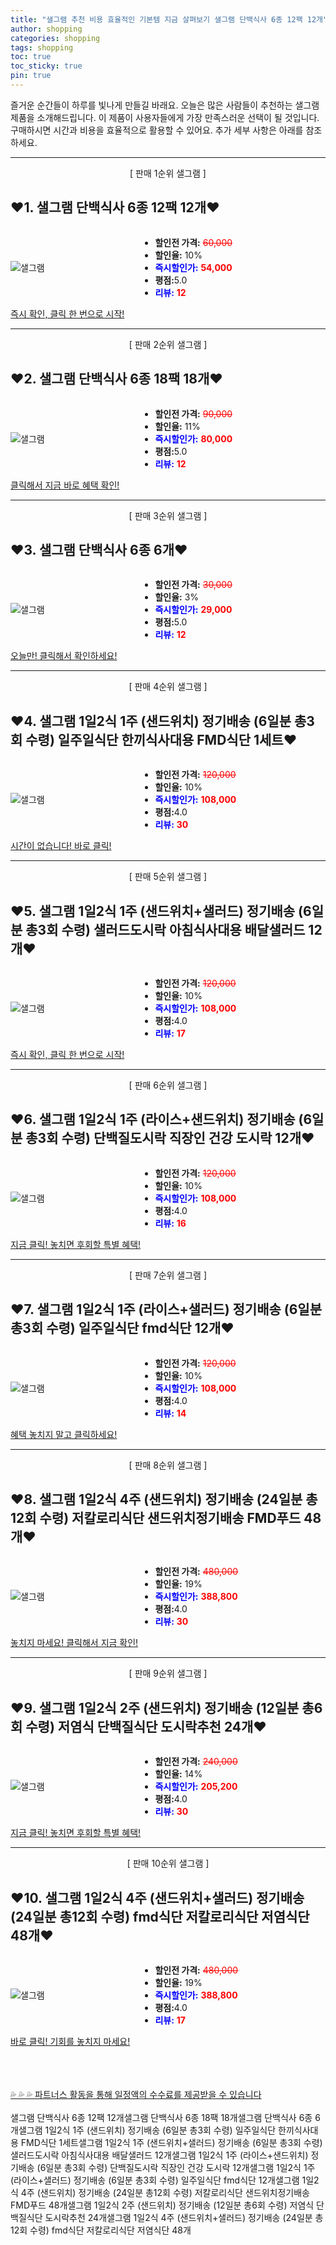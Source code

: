 ```yaml
---
title: "샐그램 추천 비용 효율적인 기본템 지금 살펴보기 샐그램 단백식사 6종 12팩 12개"
author: shopping
categories: shopping
tags: shopping
toc: true
toc_sticky: true
pin: true
---
```

즐거운 순간들이 하루를 빛나게 만들길 바래요. 오늘은 많은 사람들이 추천하는 샐그램 제품을 소개해드립니다. 이 제품이 사용자들에게 가장 만족스러운 선택이 될 것입니다. 구매하시면 시간과 비용을 효율적으로 활용할 수 있어요. 추가 세부 사항은 아래를 참조하세요.

---
<p class="toplist" style="margin: 0 auto; display: block; width: fit-content;">[ 판매 1순위 샐그램 ]</p>

<h2><strong>❤️1. 샐그램 단백식사 6종 12팩 12개❤️</strong></h2>

<div style="display: flex; align-items: center;">
    <div style="flex: 0.4;">
        <img src="https://thumbnail8.coupangcdn.com/thumbnails/remote/230x230ex/image/vendor_inventory/8229/92e06b6216b22fe7ab208e518f9574823ca5451c7c114dde63cd7c39b836.jpg" alt="샐그램" style="max-width: 100%;">
    </div>
    <div style="flex: 0.6; margin-left: 10px;">
        <ul>
            <li><strong>할인전 가격:</strong> <del style="color: red;">60,000</del></li>
            <li><strong>할인율:</strong> 10%</li>
            <li><span style='color:blue'><strong>즉시할인가:</strong></span> <span style='color:red'><strong>54,000</strong></span></li>
            <li><strong>평점:</strong>5.0</li>
            <li><span style='color:blue'><strong>리뷰:</strong></span> <span style='color:red'><strong>12</strong></span></li>
        </ul>
    </div>
</div>
<div class="center">
    <a href="https://selin100587.github.io?lptag=AF9450613&subid=githubio&pageKey=1703620318&traceid=V0-153&itemId=19503765547&vendorItemId=70888187213" class="myButton">
        즉시 확인, 클릭 한 번으로 시작!
    </a>
</div>


---
<p class="toplist" style="margin: 0 auto; display: block; width: fit-content;">[ 판매 2순위 샐그램 ]</p>

<h2><strong>❤️2. 샐그램 단백식사 6종 18팩 18개❤️</strong></h2>

<div style="display: flex; align-items: center;">
    <div style="flex: 0.4;">
        <img src="https://thumbnail7.coupangcdn.com/thumbnails/remote/230x230ex/image/vendor_inventory/119f/2743cb43f703aec3f485d4c70f0458bbf2a24009de9bb05eee3ccccd8c74.jpg" alt="샐그램" style="max-width: 100%;">
    </div>
    <div style="flex: 0.6; margin-left: 10px;">
        <ul>
            <li><strong>할인전 가격:</strong> <del style="color: red;">90,000</del></li>
            <li><strong>할인율:</strong> 11%</li>
            <li><span style='color:blue'><strong>즉시할인가:</strong></span> <span style='color:red'><strong>80,000</strong></span></li>
            <li><strong>평점:</strong>5.0</li>
            <li><span style='color:blue'><strong>리뷰:</strong></span> <span style='color:red'><strong>12</strong></span></li>
        </ul>
    </div>
</div>
<div class="center">
    <a href="https://selin100587.github.io?lptag=AF9450613&subid=githubio&pageKey=1703620318&traceid=V0-153&itemId=2899227983&vendorItemId=70888205863" class="myButton">
        클릭해서 지금 바로 혜택 확인!
    </a>
</div>


---
<p class="toplist" style="margin: 0 auto; display: block; width: fit-content;">[ 판매 3순위 샐그램 ]</p>

<h2><strong>❤️3. 샐그램 단백식사 6종 6개❤️</strong></h2>

<div style="display: flex; align-items: center;">
    <div style="flex: 0.4;">
        <img src="https://thumbnail6.coupangcdn.com/thumbnails/remote/230x230ex/image/vendor_inventory/5616/4163f44ebb9a999a63110edfbfa453df3426cd672b23caecc79976eb1641.jpg" alt="샐그램" style="max-width: 100%;">
    </div>
    <div style="flex: 0.6; margin-left: 10px;">
        <ul>
            <li><strong>할인전 가격:</strong> <del style="color: red;">30,000</del></li>
            <li><strong>할인율:</strong> 3%</li>
            <li><span style='color:blue'><strong>즉시할인가:</strong></span> <span style='color:red'><strong>29,000</strong></span></li>
            <li><strong>평점:</strong>5.0</li>
            <li><span style='color:blue'><strong>리뷰:</strong></span> <span style='color:red'><strong>12</strong></span></li>
        </ul>
    </div>
</div>
<div class="center">
    <a href="https://selin100587.github.io?lptag=AF9450613&subid=githubio&pageKey=1703620318&traceid=V0-153&itemId=19503779096&vendorItemId=70888129374" class="myButton">
        오늘만! 클릭해서 확인하세요!
    </a>
</div>


---
<p class="toplist" style="margin: 0 auto; display: block; width: fit-content;">[ 판매 4순위 샐그램 ]</p>

<h2><strong>❤️4. 샐그램 1일2식 1주 (샌드위치) 정기배송 (6일분 총3회 수령) 일주일식단 한끼식사대용 FMD식단 1세트❤️</strong></h2>

<div style="display: flex; align-items: center;">
    <div style="flex: 0.4;">
        <img src="https://thumbnail8.coupangcdn.com/thumbnails/remote/230x230ex/image/vendor_inventory/1e30/c90bf5da83b342539790aeebd9b389c013abbd2216f3b9859390343d01e2.jpg" alt="샐그램" style="max-width: 100%;">
    </div>
    <div style="flex: 0.6; margin-left: 10px;">
        <ul>
            <li><strong>할인전 가격:</strong> <del style="color: red;">120,000</del></li>
            <li><strong>할인율:</strong> 10%</li>
            <li><span style='color:blue'><strong>즉시할인가:</strong></span> <span style='color:red'><strong>108,000</strong></span></li>
            <li><strong>평점:</strong>4.0</li>
            <li><span style='color:blue'><strong>리뷰:</strong></span> <span style='color:red'><strong>30</strong></span></li>
        </ul>
    </div>
</div>
<div class="center">
    <a href="https://selin100587.github.io?lptag=AF9450613&subid=githubio&pageKey=1242028343&traceid=V0-153&itemId=2237860540&vendorItemId=70235353674" class="myButton">
        시간이 없습니다! 바로 클릭!
    </a>
</div>


---
<p class="toplist" style="margin: 0 auto; display: block; width: fit-content;">[ 판매 5순위 샐그램 ]</p>

<h2><strong>❤️5. 샐그램 1일2식 1주 (샌드위치+샐러드) 정기배송 (6일분 총3회 수령) 샐러드도시락 아침식사대용 배달샐러드 12개❤️</strong></h2>

<div style="display: flex; align-items: center;">
    <div style="flex: 0.4;">
        <img src="https://thumbnail7.coupangcdn.com/thumbnails/remote/230x230ex/image/vendor_inventory/2baf/98a827c6fd412cbb578fb20bbf708b6e348b4d5589793a3dbdc946cabba4.jpg" alt="샐그램" style="max-width: 100%;">
    </div>
    <div style="flex: 0.6; margin-left: 10px;">
        <ul>
            <li><strong>할인전 가격:</strong> <del style="color: red;">120,000</del></li>
            <li><strong>할인율:</strong> 10%</li>
            <li><span style='color:blue'><strong>즉시할인가:</strong></span> <span style='color:red'><strong>108,000</strong></span></li>
            <li><strong>평점:</strong>4.0</li>
            <li><span style='color:blue'><strong>리뷰:</strong></span> <span style='color:red'><strong>17</strong></span></li>
        </ul>
    </div>
</div>
<div class="center">
    <a href="https://selin100587.github.io?lptag=AF9450613&subid=githubio&pageKey=8243719797&traceid=V0-153&itemId=2742929118&vendorItemId=70235308392" class="myButton">
        즉시 확인, 클릭 한 번으로 시작!
    </a>
</div>


---
<p class="toplist" style="margin: 0 auto; display: block; width: fit-content;">[ 판매 6순위 샐그램 ]</p>

<h2><strong>❤️6. 샐그램 1일2식 1주 (라이스+샌드위치) 정기배송 (6일분 총3회 수령) 단백질도시락 직장인 건강 도시락 12개❤️</strong></h2>

<div style="display: flex; align-items: center;">
    <div style="flex: 0.4;">
        <img src="https://thumbnail8.coupangcdn.com/thumbnails/remote/230x230ex/image/vendor_inventory/6e08/e3824f2a8f1250194219465ac90437ed2ad4d4ee82034f38bed72ad04d87.jpg" alt="샐그램" style="max-width: 100%;">
    </div>
    <div style="flex: 0.6; margin-left: 10px;">
        <ul>
            <li><strong>할인전 가격:</strong> <del style="color: red;">120,000</del></li>
            <li><strong>할인율:</strong> 10%</li>
            <li><span style='color:blue'><strong>즉시할인가:</strong></span> <span style='color:red'><strong>108,000</strong></span></li>
            <li><strong>평점:</strong>4.0</li>
            <li><span style='color:blue'><strong>리뷰:</strong></span> <span style='color:red'><strong>16</strong></span></li>
        </ul>
    </div>
</div>
<div class="center">
    <a href="https://selin100587.github.io?lptag=AF9450613&subid=githubio&pageKey=147642964&traceid=V0-153&itemId=427152141&vendorItemId=4052598925" class="myButton">
        지금 클릭! 놓치면 후회할 특별 혜택!
    </a>
</div>


---
<p class="toplist" style="margin: 0 auto; display: block; width: fit-content;">[ 판매 7순위 샐그램 ]</p>

<h2><strong>❤️7. 샐그램 1일2식 1주 (라이스+샐러드) 정기배송 (6일분 총3회 수령) 일주일식단 fmd식단 12개❤️</strong></h2>

<div style="display: flex; align-items: center;">
    <div style="flex: 0.4;">
        <img src="https://thumbnail7.coupangcdn.com/thumbnails/remote/230x230ex/image/vendor_inventory/2718/a0237339d276112f676a6ce6fadfa25b59df078cd66daa67de92429189f5.jpg" alt="샐그램" style="max-width: 100%;">
    </div>
    <div style="flex: 0.6; margin-left: 10px;">
        <ul>
            <li><strong>할인전 가격:</strong> <del style="color: red;">120,000</del></li>
            <li><strong>할인율:</strong> 10%</li>
            <li><span style='color:blue'><strong>즉시할인가:</strong></span> <span style='color:red'><strong>108,000</strong></span></li>
            <li><strong>평점:</strong>4.0</li>
            <li><span style='color:blue'><strong>리뷰:</strong></span> <span style='color:red'><strong>14</strong></span></li>
        </ul>
    </div>
</div>
<div class="center">
    <a href="https://selin100587.github.io?lptag=AF9450613&subid=githubio&pageKey=1241917092&traceid=V0-153&itemId=2237722027&vendorItemId=70235220213" class="myButton">
        혜택 놓치지 말고 클릭하세요!
    </a>
</div>


---
<p class="toplist" style="margin: 0 auto; display: block; width: fit-content;">[ 판매 8순위 샐그램 ]</p>

<h2><strong>❤️8. 샐그램 1일2식 4주 (샌드위치) 정기배송 (24일분 총12회 수령) 저칼로리식단 샌드위치정기배송 FMD푸드 48개❤️</strong></h2>

<div style="display: flex; align-items: center;">
    <div style="flex: 0.4;">
        <img src="https://thumbnail6.coupangcdn.com/thumbnails/remote/230x230ex/image/vendor_inventory/fac8/f9cab99ee66ccd97336f0be17a270c350ede97243a4b0c84e189ec701fca.jpg" alt="샐그램" style="max-width: 100%;">
    </div>
    <div style="flex: 0.6; margin-left: 10px;">
        <ul>
            <li><strong>할인전 가격:</strong> <del style="color: red;">480,000</del></li>
            <li><strong>할인율:</strong> 19%</li>
            <li><span style='color:blue'><strong>즉시할인가:</strong></span> <span style='color:red'><strong>388,800</strong></span></li>
            <li><strong>평점:</strong>4.0</li>
            <li><span style='color:blue'><strong>리뷰:</strong></span> <span style='color:red'><strong>30</strong></span></li>
        </ul>
    </div>
</div>
<div class="center">
    <a href="https://selin100587.github.io?lptag=AF9450613&subid=githubio&pageKey=1242028343&traceid=V0-153&itemId=2237874673&vendorItemId=70235366832" class="myButton">
        놓치지 마세요! 클릭해서 지금 확인!
    </a>
</div>


---
<p class="toplist" style="margin: 0 auto; display: block; width: fit-content;">[ 판매 9순위 샐그램 ]</p>

<h2><strong>❤️9. 샐그램 1일2식 2주 (샌드위치) 정기배송 (12일분 총6회 수령) 저염식 단백질식단 도시락추천 24개❤️</strong></h2>

<div style="display: flex; align-items: center;">
    <div style="flex: 0.4;">
        <img src="https://thumbnail6.coupangcdn.com/thumbnails/remote/230x230ex/image/vendor_inventory/6d47/65d0b4e43f13ada4ef65ee44c329a8722b3c74fa76a284e8fd684aca124f.jpg" alt="샐그램" style="max-width: 100%;">
    </div>
    <div style="flex: 0.6; margin-left: 10px;">
        <ul>
            <li><strong>할인전 가격:</strong> <del style="color: red;">240,000</del></li>
            <li><strong>할인율:</strong> 14%</li>
            <li><span style='color:blue'><strong>즉시할인가:</strong></span> <span style='color:red'><strong>205,200</strong></span></li>
            <li><strong>평점:</strong>4.0</li>
            <li><span style='color:blue'><strong>리뷰:</strong></span> <span style='color:red'><strong>30</strong></span></li>
        </ul>
    </div>
</div>
<div class="center">
    <a href="https://selin100587.github.io?lptag=AF9450613&subid=githubio&pageKey=1242028343&traceid=V0-153&itemId=2237868271&vendorItemId=70235360826" class="myButton">
        지금 클릭! 놓치면 후회할 특별 혜택!
    </a>
</div>


---
<p class="toplist" style="margin: 0 auto; display: block; width: fit-content;">[ 판매 10순위 샐그램 ]</p>

<h2><strong>❤️10. 샐그램 1일2식 4주 (샌드위치+샐러드) 정기배송 (24일분 총12회 수령) fmd식단 저칼로리식단 저염식단 48개❤️</strong></h2>

<div style="display: flex; align-items: center;">
    <div style="flex: 0.4;">
        <img src="https://thumbnail6.coupangcdn.com/thumbnails/remote/230x230ex/image/vendor_inventory/c822/3eb023774345a2b5146943921cc9676d20682f5c05e899e4d08b50679ab2.jpg" alt="샐그램" style="max-width: 100%;">
    </div>
    <div style="flex: 0.6; margin-left: 10px;">
        <ul>
            <li><strong>할인전 가격:</strong> <del style="color: red;">480,000</del></li>
            <li><strong>할인율:</strong> 19%</li>
            <li><span style='color:blue'><strong>즉시할인가:</strong></span> <span style='color:red'><strong>388,800</strong></span></li>
            <li><strong>평점:</strong>4.0</li>
            <li><span style='color:blue'><strong>리뷰:</strong></span> <span style='color:red'><strong>17</strong></span></li>
        </ul>
    </div>
</div>
<div class="center">
    <a href="https://selin100587.github.io?lptag=AF9450613&subid=githubio&pageKey=8243719797&traceid=V0-153&itemId=2236349209&vendorItemId=70235321167" class="myButton">
        바로 클릭! 기회를 놓치지 마세요!
    </a>
</div>

<br><br><br>[💦 💦 💦 파트너스 활동을 통해 일정액의 수수료를 제공받을 수 있습니다](https://link.coupang.com/a/bcpT2c)<br><br>샐그램 단백식사 6종 12팩 12개샐그램 단백식사 6종 18팩 18개샐그램 단백식사 6종 6개샐그램 1일2식 1주 (샌드위치) 정기배송 (6일분 총3회 수령) 일주일식단 한끼식사대용 FMD식단 1세트샐그램 1일2식 1주 (샌드위치+샐러드) 정기배송 (6일분 총3회 수령) 샐러드도시락 아침식사대용 배달샐러드 12개샐그램 1일2식 1주 (라이스+샌드위치) 정기배송 (6일분 총3회 수령) 단백질도시락 직장인 건강 도시락 12개샐그램 1일2식 1주 (라이스+샐러드) 정기배송 (6일분 총3회 수령) 일주일식단 fmd식단 12개샐그램 1일2식 4주 (샌드위치) 정기배송 (24일분 총12회 수령) 저칼로리식단 샌드위치정기배송 FMD푸드 48개샐그램 1일2식 2주 (샌드위치) 정기배송 (12일분 총6회 수령) 저염식 단백질식단 도시락추천 24개샐그램 1일2식 4주 (샌드위치+샐러드) 정기배송 (24일분 총12회 수령) fmd식단 저칼로리식단 저염식단 48개